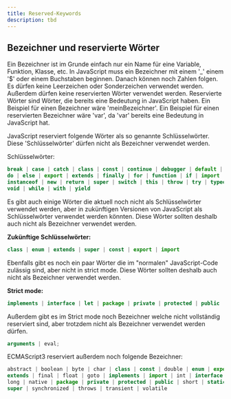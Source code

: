 ```yaml
---
title: Reserved-Keywords
description: tbd
---
```


## Bezeichner und reservierte Wörter

Ein Bezeichner ist im Grunde einfach nur ein Name für eine Variable, Funktion, Klasse, etc. In JavaScript muss ein Bezeichner mit einem '\_' einem '\$' oder einem Buchstaben beginnen. Danach können noch Zahlen folgen. Es dürfen keine Leerzeichen oder Sonderzeichen verwendet werden. Außerdem dürfen keine reservierten Wörter verwendet werden. Reservierte Wörter sind Wörter, die bereits eine Bedeutung in JavaScript haben. Ein Beispiel für einen Bezeichner wäre 'meinBezeichner'. Ein Beispiel für einen reservierten Bezeichner wäre 'var', da 'var' bereits eine Bedeutung in JavaScript hat.

JavaScript reserviert folgende Wörter als so genannte Schlüsselwörter. Diese 'Schlüsselwörter' dürfen nicht als Bezeichner verwendet werden.

Schlüsselwörter:

```jsx
break | case | catch | class | const | continue | debugger | default | delete |
do | else | export | extends | finally | for | function | if | import | in |
instanceof | new | return | super | switch | this | throw | try | typeof | var |
void | while | with | yield
```

Es gibt auch einige Wörter die aktuell noch nicht als Schlüsselwörter verwendet werden, aber in zukünftigen Versionen von JavaScript als Schlüsselwörter verwendet werden könnten. Diese Wörter sollten deshalb auch nicht als Bezeichner verwendet werden.

**Zukünftige Schlüsselwörter:**

```jsx
class | enum | extends | super | const | export | import
```

Ebenfalls gibt es noch ein paar Wörter die im "normalen" JavaScript-Code zulässig sind, aber nicht in strict mode. Diese Wörter sollten deshalb auch nicht als Bezeichner verwendet werden.

**Strict mode:**

```jsx
implements | interface | let | package | private | protected | public | static;
```

Außerdem gibt es im Strict mode noch Bezeichner welche nicht vollständig reserviert sind, aber trotzdem nicht als Bezeichner verwendet werden dürfen.

```jsx
arguments | eval;
```

ECMAScript3 reserviert außerdem noch folgende Bezeichner:

```jsx
abstract | boolean | byte | char | class | const | double | enum | export |
extends | final | float | goto | implements | import | int | interface |
long | native | package | private | protected | public | short | static |
super | synchronized | throws | transient | volatile
```
